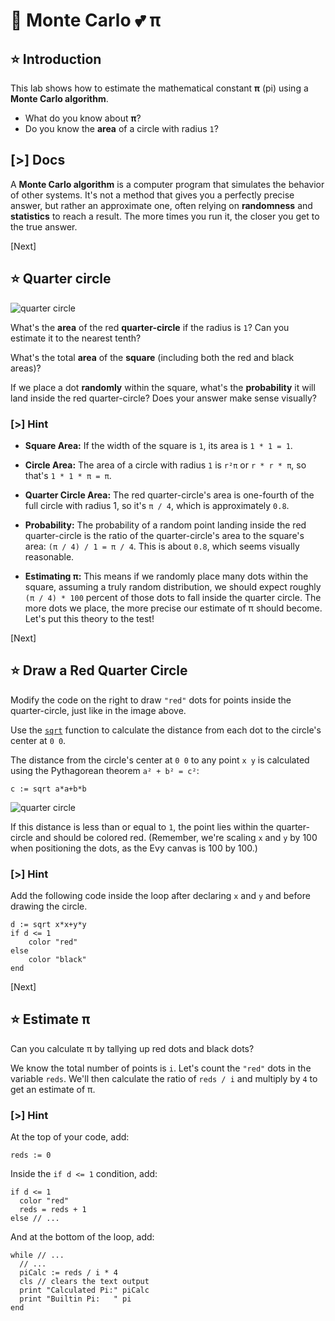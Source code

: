 # 🥧 Monte Carlo 💕 π

## ⭐ Introduction

This lab shows how to estimate the mathematical constant **π** (pi) using
a **Monte Carlo algorithm**.

- What do you know about **π**?
- Do you know the **area** of a circle with radius `1`?

## [>] Docs

A **Monte Carlo algorithm** is a computer program that simulates the behavior of
other systems. It's not a method that gives you a perfectly precise answer, but
rather an approximate one, often relying on **randomness** and **statistics**
to reach a result. The more times you run it, the closer you get to the true
answer.

[Next]

## ⭐ Quarter circle

![quarter circle](samples/ifs/img/quarter-circle.svg)

What's the **area** of the red **quarter-circle** if the radius is `1`? Can
you estimate it to the nearest tenth?

What's the total **area** of the **square** (including both the red and black
areas)?

If we place a dot **randomly** within the square, what's the **probability**
it will land inside the red quarter-circle? Does your answer make sense
visually?

### [>] Hint

- **Square Area:** If the width of the square is `1`, its area is `1 * 1 = 1`.

- **Circle Area:** The area of a circle with radius `1` is `r²π` or `r * r * π`,
  so that's `1 * 1 * π = π`.

- **Quarter Circle Area:** The red quarter-circle's area is one-fourth of the
  full circle with radius 1, so it's `π / 4`, which is approximately `0.8`.

- **Probability:** The probability of a random point landing inside the red
  quarter-circle is the ratio of the quarter-circle's area to the square's
  area: `(π / 4) / 1 = π / 4`. This is about `0.8`, which seems visually
  reasonable.

- **Estimating π:** This means if we randomly place many dots within the square,
  assuming a truly random distribution, we should expect roughly
  `(π / 4) * 100` percent of those dots to fall inside the quarter circle. The
  more dots we place, the more precise our estimate of π should become. Let's
  put this theory to the test!

[Next]

## ⭐ Draw a Red Quarter Circle

Modify the code on the right to draw `"red"` dots for points inside the
quarter-circle, just like in the image above.

Use the [`sqrt`] function to calculate the distance from each dot to the
circle's center at `0 0`.

[`sqrt`]: /docs/builtins.html#sqrt

The distance from the circle's center at `0 0` to any point `x y` is calculated
using the Pythagorean theorem `a² + b² = c²`:

```evy
c := sqrt a*a+b*b
```

![quarter circle](samples/ifs/img/quarter-circle-triangle.svg)

If this distance is less than or equal to `1`, the point lies within the
quarter-circle and should be colored red. (Remember, we're scaling `x` and `y`
by 100 when positioning the dots, as the Evy canvas is 100 by 100.)

### [>] Hint

Add the following code inside the loop after declaring `x` and `y` and before
drawing the circle.

```evy
d := sqrt x*x+y*y
if d <= 1
    color "red"
else
    color "black"
end
```

[Next]

## ⭐ Estimate π

Can you calculate π by tallying up red dots and black dots?

We know the total number of points is `i`. Let's count the `"red"` dots in the
variable `reds`. We'll then calculate the ratio of `reds / i` and multiply by
`4` to get an estimate of π.

### [>] Hint

At the top of your code, add:

```evy
reds := 0
```

Inside the `if d <= 1` condition, add:

```evy
if d <= 1
  color "red"
  reds = reds + 1
else // ...
```

And at the bottom of the loop, add:

```evy
while // ...
  // ...
  piCalc := reds / i * 4
  cls // clears the text output
  print "Calculated Pi:" piCalc
  print "Builtin Pi:   " pi
end
```
